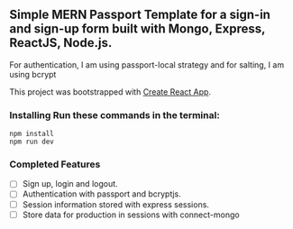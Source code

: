 ## Simple MERN Passport Template for a sign-in and sign-up form built with Mongo, Express, ReactJS, Node.js. 

For authentication, I am using passport-local strategy and for salting, I am using bcrypt

This project was bootstrapped with [Create React App](https://github.com/facebookincubator/create-react-app).


### Installing Run these commands in the terminal:

```
npm install
npm run dev
```
### Completed Features

- [ ] Sign up, login and logout.
- [ ] Authentication with passport and bcryptjs.
- [ ] Session information stored with express sessions.
- [ ] Store data for production in sessions with connect-mongo

